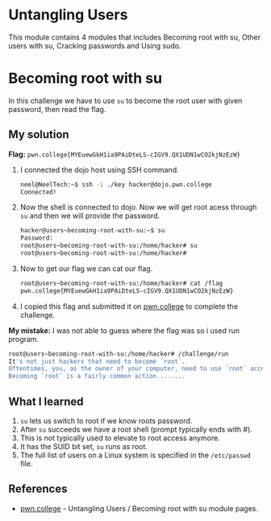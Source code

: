 # Untangling Users
This module contains 4 modules that includes Becoming root with su, Other users with su, Cracking passwords and Using sudo.

# Becoming root with su
In this challenge we have to use `su` to become the root user with given password, then read the flag.

## My solution
**Flag:** `pwn.college{MYEuewGkH1ia9PAiDteLS-cIGV9.QX1UDN1wCO2kjNzEzW}`

1. I connected the dojo host using SSH command.
    ```bash
    neel@NeelTech:~$ ssh -i ./key hacker@dojo.pwn.college
    Connected!
    ```
2. Now the shell is connected to dojo. Now we will get root acess through `su` and then we will provide the password.
    ```bash
    hacker@users~becoming-root-with-su:~$ su
    Password:
    root@users~becoming-root-with-su:/home/hacker# su
    root@users~becoming-root-with-su:/home/hacker#
    ```
3. Now to get our flag we can cat our flag.
    ```bash
    root@users~becoming-root-with-su:/home/hacker# cat /flag
    pwn.college{MYEuewGkH1ia9PAiDteLS-cIGV9.QX1UDN1wCO2kjNzEzW}
    ```
4. I copied this flag and submitted it on [pwn.college](https://pwn.college/linux-luminarium/users/) to complete the challenge.

**My mistake:** I was not able to guess where the flag was so i used run program.
```bash
root@users~becoming-root-with-su:/home/hacker# /challenge/run
It's not just hackers that need to become `root`.
Oftentimes, you, as the owner of your computer, need to use `root` access to administer it.
Becoming `root` is a fairly common action........
```

## What I learned
1. `su` lets us switch to root if we know roots password.
2. After `su` succeeds we have a root shell (prompt typically ends with #).
3. This is not typically used to elevate to root access anymore.
4. It has the SUID bit set, `su` runs as root.
5.  The full list of users on a Linux system is specified in the `/etc/passwd` file.

## References 
- [pwn.college](https://pwn.college/linux-luminarium/users/) - Untangling Users / Becoming root with su module pages.